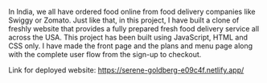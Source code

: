 In India, we all have ordered food online from food delivery companies like Swiggy or Zomato. Just like that, in this project, I have built a clone of freshly website that provides a fully prepared fresh food delivery service all across the USA. This project has been built using JavaScript, HTML and CSS only. I have made the front page and the plans and menu page along with the complete user flow from the sign-up to checkout.

Link for deployed website: https://serene-goldberg-e09c4f.netlify.app/
